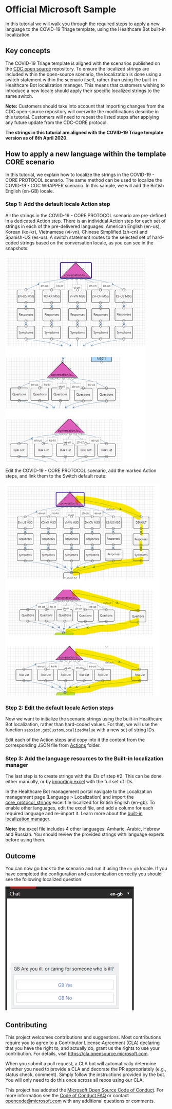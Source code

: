# Official Microsoft Sample

In this tutorial we will walk you through the required steps to apply a new language to the COVID-19 Triage template, using the Healthcare Bot built-in localization

## Key concepts

The COVID-19 Triage template is aligned with the scenarios published on the [CDC open source](https://github.com/CDCgov/covid19healthbot) repository. To ensure the localized strings are included within the open-source scenario, the localization is done using a switch statement within the scenario itself, rather than using the built-in Healthcare Bot localization manager. This means that customers wishing to introduce a new locale should apply their specific localized strings to the same switch.

**Note:** Customers should take into account that importing changes from the CDC open-source repository will overwrite the modifications describe in this tutorial. Customers will need to repeat the listed steps after applying any future update from the CDC-CORE protocol.

**The strings in this tutorial are aligned with the COVID-19 Triage template version as of 6th April 2020.**

## How to apply a new language within the template CORE scenario

In this tutorial, we explain how to localize the strings in the COVID-19 - CORE PROTOCOL scenario. The same method can be used to localize the COVID-19 - CDC WRAPPER scenario.
 In this sample, we will add the British English (en-GB) locale.

### Step 1: Add the default locale Action step
All the strings in the COVID-19 - CORE PROTOCOL scenario are pre-defined in a dedicated Action step. There is an individual Action step for each set of strings in each of the pre-delivered languages: American English (en-us), Korean (ko-kr), Vietnamese (vi-vn), Chinese Simplified (zh-cn) and Spanish-US (es-us).
A switch statement routes to the selected set of hard-coded strings based on the conversation locale, as you can see in the snapshots:

![screen shot of the localization switch](./core_protocol_1.png)

Edit the COVID-19 - CORE PROTOCOL scenario, add the marked Action steps, and link them to the Switch default route:

![screen shot of the localization switch with DEFAULT](./core_protocol_2.png)

### Step 2: Edit the default locale Action steps
Now we want to initialize the scenario strings using the built-in Healthcare Bot localization, rather than hard-coded values. For that, we will use the function `session.getCustomLocalizedValue` with a new set of string IDs. 

Edit each of the Action steps and copy into it the content from the corresponding JSON file from [Actions](./Actions) folder.

### Step 3: Add the language resources to the Built-in localization manager
The last step is to create strings with the IDs of step #2. This can be done either manually, or by [importing excel](https://docs.microsoft.com/en-us/HealthBot/localization#import-logic) with the full set of IDs.

In the Healthcare Bot management portal navigate to the Localization management page (Language > Localization) and import the [core_protocol_strings](./core_protocol_strings.xlsx) excel file localized for British English (en-gb). 
To enable other languages, edit the excel file, and add a column for each required language and re-import it. Learn more about the [built-in localization manager](https://docs.microsoft.com/en-us/HealthBot/localization).

**Note:** the excel file includes 4 other languages: Amharic, Arabic, Hebrew and Russian. You should review the provided strings with language experts before using them.

## Outcome
You can now go back to the scenario and run it using the `en-gb` locale.
If you have completed the configuration and customization correctly you should see the following localized question:

![screen shot of the scenario using the en-gb locale](./core_protocol_3.png)

## Contributing

This project welcomes contributions and suggestions.  Most contributions require you to agree to a
Contributor License Agreement (CLA) declaring that you have the right to, and actually do, grant us
the rights to use your contribution. For details, visit https://cla.opensource.microsoft.com.

When you submit a pull request, a CLA bot will automatically determine whether you need to provide
a CLA and decorate the PR appropriately (e.g., status check, comment). Simply follow the instructions
provided by the bot. You will only need to do this once across all repos using our CLA.

This project has adopted the [Microsoft Open Source Code of Conduct](https://opensource.microsoft.com/codeofconduct/).
For more information see the [Code of Conduct FAQ](https://opensource.microsoft.com/codeofconduct/faq/) or
contact [opencode@microsoft.com](mailto:opencode@microsoft.com) with any additional questions or comments.
